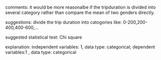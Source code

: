 comments: it would be more reasonalbe if the tripduration is divided into several category rather than compare the mean of two genders directly.

suggestions: divide the trip duration into catogories like: 0-200,200-400,400-600,...

suggested statistical test: Chi square

explanation: independent variables: 1, data type: categorical; dependent variables:1 , data type: categorical
